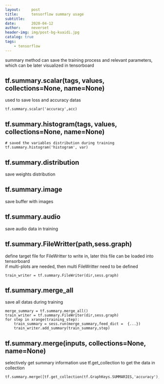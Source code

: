 ```yaml
---
layout:     post
title:      tensorflow summary usage
subtitle:   
date:       2020-04-12
author:     neverset
header-img: img/post-bg-kuaidi.jpg
catalog: true
tags:
    - tensorflow
---
```


summary method can save the training process and relevant parameters, which can be later visualized in tensorboard

## tf.summary.scalar(tags, values, collections=None, name=None)
used to save loss and accuracy datas

    tf.summary.scalar('accuracy',acc)

## tf.summary.histogram(tags, values, collections=None, name=None) 

    # saved the variables distribution during training
    tf.summary.histogram('histogram', var)

## tf.summary.distribution
save weights distribution

## tf.summary.image
save buffer with images

## tf.summary.audio
save audio data in training

## tf.summary.FileWritter(path,sess.graph)
define target file for FileWritter to write in, later this file can be loaded into tensorboard  
if multi-plots are needed, then multi FileWritter need to be defined

    train_writer = tf.summary.FileWriter(dir,sess.graph)

## tf.summary.merge_all
save all datas during training

    merge_summary = tf.summary.merge_all()
    train_writer = tf.summary.FileWriter(dir,sess.graph)
    for step in xrange(training_step):
        train_summary = sess.run(merge_summary,feed_dict =  {...})
        train_writer.add_summary(train_summary,step)

## tf.summary.merge(inputs, collections=None, name=None)
selectively get summary information 
use tf.get_collection to get the data in collection

    tf.summary.merge([tf.get_collection(tf.GraphKeys.SUMMARIES,'accuracy'),...])  